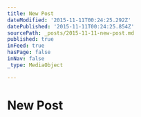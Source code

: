 ```yaml
---
title: New Post
dateModified: '2015-11-11T00:24:25.292Z'
datePublished: '2015-11-11T00:24:25.854Z'
sourcePath: _posts/2015-11-11-new-post.md
published: true
inFeed: true
hasPage: false
inNav: false
_type: MediaObject

---
```

# New Post